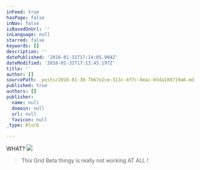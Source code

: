 ```yaml
---
inFeed: true
hasPage: false
inNav: false
isBasedOnUrl: ''
inLanguage: null
starred: false
keywords: []
description: ''
datePublished: '2016-01-31T17:14:05.904Z'
dateModified: '2016-01-31T17:13:45.197Z'
title: ''
author: []
sourcePath: _posts/2016-01-30-7b67e2ce-313c-4f7c-8eac-65da189719a6.md
published: true
authors: []
publisher:
  name: null
  domain: null
  url: null
  favicon: null
_type: Blurb

---
```

WHAT?
![](https://the-grid-user-content.s3-us-west-2.amazonaws.com/dc27006f-e55c-43df-b2f0-afb9bd58773b.JPG)

> This Grid Beta thingy is really not working AT ALL !